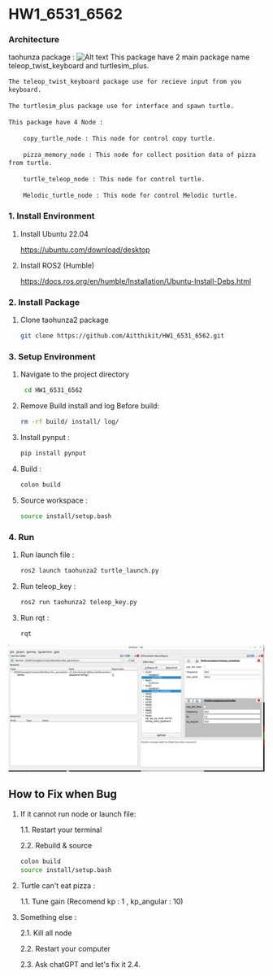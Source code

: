 # HW1_6531_6562

### Architecture
   taohunza package :
    ![Alt text]()
    This package have 2 main package name teleop_twist_keyboard and turtlesim_plus.
   
    The teleop_twist_keyboard package use for recieve input from you keyboard.

    The turtlesim_plus package use for interface and spawn turtle.

    This package have 4 Node :

        copy_turtle_node : This node for control copy turtle.
   
        pizza_memory_node : This node for collect position data of pizza from turtle. 

        turtle_teleop_node : This node for control turtle.

        Melodic_turtle_node : This node for control Melodic turtle.


### 1. Install Environment
1. Install Ubuntu 22.04
   
    https://ubuntu.com/download/desktop

2. Install ROS2 (Humble)

   https://docs.ros.org/en/humble/Installation/Ubuntu-Install-Debs.html

### 2. Install Package
1. Clone taohunza2 package
   ```sh
   git clone https://github.com/Aitthikit/HW1_6531_6562.git
   ```

### 3. Setup Environment
1. Navigate to the project directory
   ```sh
    cd HW1_6531_6562
    ```
2. Remove Build install and log Before build:
    ```sh
    rm -rf build/ install/ log/
    ```
3. Install pynput :
    ```sh
    pip install pynput
    ```
4. Build :
    ```sh
    colon build
    ``` 
5. Source workspace :
    ```sh
    source install/setup.bash 

### 4. Run
1. Run launch file :
   ```sh
   ros2 launch taohunza2 turtle_launch.py 
   ```
2. Run teleop_key :
   ```sh
   ros2 run taohunza2 teleop_key.py
   ``` 
3. Run rqt :
   ```sh
   rqt
   ```
![alt text](https://github.com/aitthikit/HW1_6531_6562/blob/main/rvizconfig.png?raw=true)

## How to Fix when Bug
1. If it cannot run node or launch file:
   
    1.1. Restart your terminal
   
    2.2. Rebuild & source
    ```sh
    colon build
    source install/setup.bash
    ```
2. Turtle can't eat pizza :
   
   1.1. Tune gain (Recomend kp : 1 , kp_angular : 10)
   
4. Something else :
   
   2.1. Kill all node
   
   2.2. Restart your computer
   
   2.3. Ask chatGPT and let's fix it
   2.4. 

